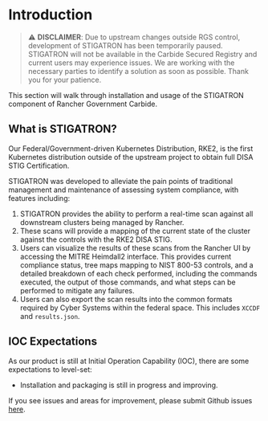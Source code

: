 # Introduction

>:warning: **DISCLAIMER**: Due to upstream changes outside RGS control, development of STIGATRON has been temporarily paused. STIGATRON will not be available in the Carbide Secured Registry and current users may experience issues. We are working with the necessary parties to identify a solution as soon as possible. Thank you for your patience.

This section will walk through installation and usage of the STIGATRON component of Rancher Government Carbide.

## What is STIGATRON?

Our Federal/Government-driven Kubernetes Distribution, RKE2, is the first Kubernetes distribution outside of the upstream project to obtain full DISA STIG Certification.

STIGATRON was developed to alleviate the pain points of traditional management and maintenance of assessing system compliance, with features including:

1. STIGATRON provides the ability to perform a real-time scan against all downstream clusters being managed by Rancher.
2. These scans will provide a mapping of the current state of the cluster against the controls with the RKE2 DISA STIG.
3. Users can visualize the results of these scans from the Rancher UI by accessing the MITRE Heimdall2 interface. This provides current compliance status, tree maps mapping to NIST 800-53 controls, and a detailed breakdown of each check performed, including the commands executed, the output of those commands, and what steps can be performed to mitigate any failures.
4. Users can also export the scan results into the common formats required by Cyber Systems within the federal space. This includes `XCCDF` and `results.json`.

## IOC Expectations

As our product is still at Initial Operation Capability (IOC), there are some expectations to level-set:

- Installation and packaging is still in progress and improving.

If you see issues and areas for improvement, please submit Github issues [here](https://github.com/rancherfederal/carbide-charts/issues).
